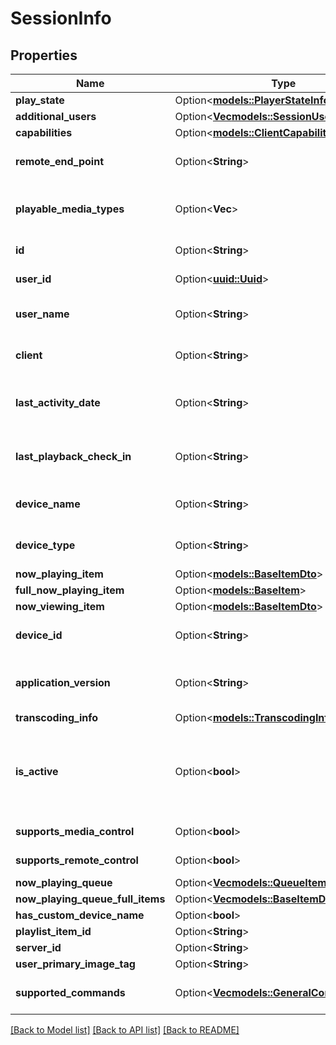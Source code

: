 # SessionInfo

## Properties

Name | Type | Description | Notes
------------ | ------------- | ------------- | -------------
**play_state** | Option<[**models::PlayerStateInfo**](PlayerStateInfo.md)> |  | [optional]
**additional_users** | Option<[**Vec<models::SessionUserInfo>**](SessionUserInfo.md)> |  | [optional]
**capabilities** | Option<[**models::ClientCapabilities**](ClientCapabilities.md)> |  | [optional]
**remote_end_point** | Option<**String**> | Gets or sets the remote end point. | [optional]
**playable_media_types** | Option<**Vec<String>**> | Gets the playable media types. | [optional][readonly]
**id** | Option<**String**> | Gets or sets the id. | [optional]
**user_id** | Option<[**uuid::Uuid**](uuid::Uuid.md)> | Gets or sets the user id. | [optional]
**user_name** | Option<**String**> | Gets or sets the username. | [optional]
**client** | Option<**String**> | Gets or sets the type of the client. | [optional]
**last_activity_date** | Option<**String**> | Gets or sets the last activity date. | [optional]
**last_playback_check_in** | Option<**String**> | Gets or sets the last playback check in. | [optional]
**device_name** | Option<**String**> | Gets or sets the name of the device. | [optional]
**device_type** | Option<**String**> | Gets or sets the type of the device. | [optional]
**now_playing_item** | Option<[**models::BaseItemDto**](BaseItemDto.md)> |  | [optional]
**full_now_playing_item** | Option<[**models::BaseItem**](BaseItem.md)> |  | [optional]
**now_viewing_item** | Option<[**models::BaseItemDto**](BaseItemDto.md)> |  | [optional]
**device_id** | Option<**String**> | Gets or sets the device id. | [optional]
**application_version** | Option<**String**> | Gets or sets the application version. | [optional]
**transcoding_info** | Option<[**models::TranscodingInfo**](TranscodingInfo.md)> |  | [optional]
**is_active** | Option<**bool**> | Gets a value indicating whether this instance is active. | [optional][readonly]
**supports_media_control** | Option<**bool**> |  | [optional][readonly]
**supports_remote_control** | Option<**bool**> |  | [optional][readonly]
**now_playing_queue** | Option<[**Vec<models::QueueItem>**](QueueItem.md)> |  | [optional]
**now_playing_queue_full_items** | Option<[**Vec<models::BaseItemDto>**](BaseItemDto.md)> |  | [optional]
**has_custom_device_name** | Option<**bool**> |  | [optional]
**playlist_item_id** | Option<**String**> |  | [optional]
**server_id** | Option<**String**> |  | [optional]
**user_primary_image_tag** | Option<**String**> |  | [optional]
**supported_commands** | Option<[**Vec<models::GeneralCommandType>**](GeneralCommandType.md)> | Gets the supported commands. | [optional][readonly]

[[Back to Model list]](../README.md#documentation-for-models) [[Back to API list]](../README.md#documentation-for-api-endpoints) [[Back to README]](../README.md)


